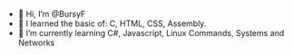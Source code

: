 - 👋 Hi, I’m @BursyF
- 👀 I learned the basic of: C, HTML, CSS, Assembly.
- 🌱 I’m currently learning C#, Javascript, Linux Commands, Systems and Networks

<!---
BursyF/BursyF is a ✨ special ✨ repository because its `README.md` (this file) appears on your GitHub profile.
You can click the Preview link to take a look at your changes.
--->
